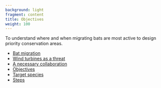 ```yaml
---
background: light
fragment: content
title: Objectives
weight: 100
---
```


To understand where and when migrating bats are most active to design priority conservation areas.


<!--more-->

- [Bat migration](#migration)
- [Wind turbines as a threat](#wind-turbines)
- [A necessary collaboration](#collaboration)
- [Objectives](#goals)
- [Target species](#target-species)
- [Steps](#steps)

